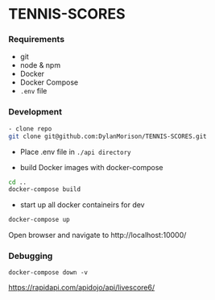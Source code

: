 # TENNIS-SCORES

### Requirements 
- git
- node & npm
- Docker
- Docker Compose
- `.env` file

### Development
```bash
- clone repo
git clone git@github.com:DylanMorison/TENNIS-SCORES.git
```
- Place .env file in `./api directory`

- build Docker images with docker-compose
```bash
cd ..
docker-compose build
```
- start up all docker containeirs for dev 
```bash
docker-compose up 
```

Open browser and navigate to http://localhost:10000/

### Debugging 

```
docker-compose down -v
```

https://rapidapi.com/apidojo/api/livescore6/

